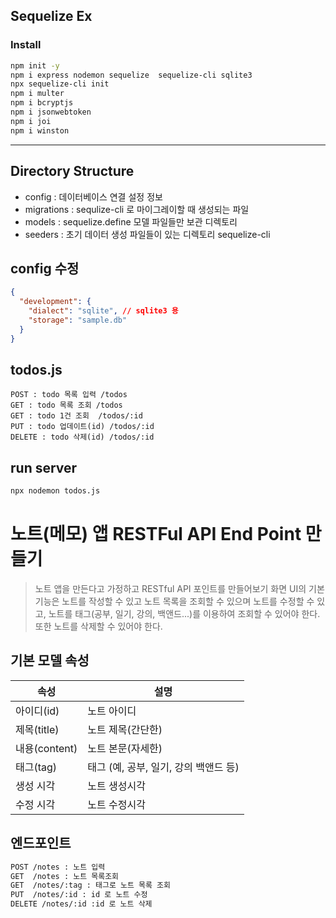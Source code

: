 ## Sequelize Ex

### Install

```bash
npm init -y
npm i express nodemon sequelize  sequelize-cli sqlite3
npx sequelize-cli init
npm i multer
npm i bcryptjs
npm i jsonwebtoken
npm i joi
npm i winston
```

---

## Directory Structure

- config : 데이터베이스 연결 설정 정보
- migrations : sequlize-cli 로 마이그레이할 때 생성되는 파일
- models : sequelize.define 모델 파일들만 보관 디렉토리
- seeders : 초기 데이터 생성 파일들이 있는 디렉토리 sequelize-cli

## config 수정

```json
{
  "development": {
    "dialect": "sqlite", // sqlite3 용
    "storage": "sample.db"
  }
}
```

## todos.js

```
POST : todo 목록 입력 /todos
GET : todo 목록 조회 /todos
GET : todo 1건 조회  /todos/:id
PUT : todo 업데이트(id) /todos/:id
DELETE : todo 삭제(id) /todos/:id

```

## run server

```bash
npx nodemon todos.js

```

# 노트(메모) 앱 RESTFul API End Point 만들기

> 노트 앱을 만든다고 가정하고 RESTful API 포인트를 만들어보기
> 화면 UI의 기본 기능은 노트를 작성할 수 있고
> 노트 목록을 조회할 수 있으며
> 노트를 수정할 수 있고,
> 노트를 태그(공부, 일기, 강의, 백앤드...)를 이용하여 조회할 수 있어야 한다.
> 또한 노트를 삭제할 수 있어야 한다.

## 기본 모델 속성

| 속성          | 설명                                  |
| ------------- | ------------------------------------- |
| 아이디(id)    | 노트 아이디                           |
| 제목(title)   | 노트 제목(간단한)                     |
| 내용(content) | 노트 본문(자세한)                     |
| 태그(tag)     | 태그 (예, 공부, 일기, 강의 백앤드 등) |
| 생성 시각     | 노트 생성시각                         |
| 수정 시각     | 노트 수정시각                         |

## 엔드포인트

```bash
POST /notes : 노트 입력
GET  /notes : 노트 목록조회
GET  /notes/:tag : 태그로 노트 목록 조회
PUT  /notes/:id : id 로 노트 수정
DELETE /notes/:id :id 로 노트 삭제
```

